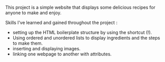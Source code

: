 This project is a simple website that displays some delicious recipes for anyone to make and enjoy. 

Skills I've learned and gained throughout the project : 
 - setting up the HTML boilerplate structure by using the shortcut (!).
 - Using ordered and unordered lists to display ingredients and the steps to make them. 
 - inserting and displaying images.
 - linking one webpage to another with attributes.

